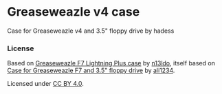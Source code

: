 # Greaseweazle v4 case

Case for Greaseweazle v4 and 3.5" floppy drive by hadess

### License
Based on [Greaseweazle F7 Lightning Plus case](https://www.thingiverse.com/thing:4920473)
by [n13ldo](https://www.thingiverse.com/n13ldo), itself based on
[Case for Greaseweazle F7 and 3.5" floppy drive](https://www.thingiverse.com/thing:4423258/)
by [ali1234](https://www.thingiverse.com/ali1234).

Licensed under [CC BY 4.0](https://creativecommons.org/licenses/by/4.0/).